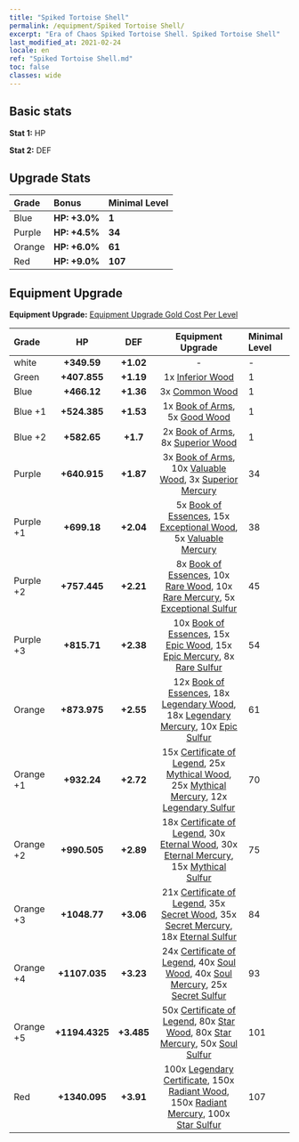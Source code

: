 ```yaml
---
title: "Spiked Tortoise Shell"
permalink: /equipment/Spiked Tortoise Shell/
excerpt: "Era of Chaos Spiked Tortoise Shell. Spiked Tortoise Shell"
last_modified_at: 2021-02-24
locale: en
ref: "Spiked Tortoise Shell.md"
toc: false
classes: wide
---
```


## Basic stats
 **Stat 1:** HP

 **Stat 2:** DEF

## Upgrade Stats

  |     Grade    |   Bonus | Minimal Level | 
  |:-------------|:--------|:--------------| 
  | Blue | **HP: +3.0%** | **1** | 
  | Purple | **HP: +4.5%** | **34** | 
  | Orange | **HP: +6.0%** | **61** | 
  | Red | **HP: +9.0%** | **107** | 


## Equipment Upgrade
 **Equipment Upgrade:** [Equipment Upgrade Gold Cost Per Level](/equipment/EquipmentUpgradeCostPerLevel/) 

  |          Grade      | HP | DEF | Equipment Upgrade | Minimal Level |
  |:--------------------|:---------:|:---------:|:----------------:|:--------------|
  | white | **+349.59** | **+1.02** | - | - |
  | Green | **+407.855** | **+1.19** | 1x [Inferior Wood](/Items/mat_12/) | 1 |
  | Blue | **+466.12** | **+1.36** | 3x [Common Wood](/Items/mat_53/) | 1 |
  | Blue +1 | **+524.385** | **+1.53** | 1x [Book of Arms](/Items/mat_32/), 5x [Good Wood](/Items/mat_90/) | 1 |
  | Blue +2 | **+582.65** | **+1.7** | 2x [Book of Arms](/Items/mat_71/), 8x [Superior Wood](/Items/mat_28/) | 1 |
  | Purple | **+640.915** | **+1.87** | 3x [Book of Arms](/Items/mat_6/), 10x [Valuable Wood](/Items/mat_43/), 3x [Superior Mercury](/Items/mat_15/) | 34 |
  | Purple +1 | **+699.18** | **+2.04** | 5x [Book of Essences](/Items/mat_44/), 15x [Exceptional Wood](/Items/mat_82/), 5x [Valuable Mercury](/Items/mat_58/) | 38 |
  | Purple +2 | **+757.445** | **+2.21** | 8x [Book of Essences](/Items/mat_84/), 10x [Rare Wood](/Items/mat_14/), 10x [Rare Mercury](/Items/mat_29/), 5x [Exceptional Sulfur](/Items/mat_1/) | 45 |
  | Purple +3 | **+815.71** | **+2.38** | 10x [Book of Essences](/Items/mat_20/), 15x [Epic Wood](/Items/mat_57/), 15x [Epic Mercury](/Items/mat_70/), 8x [Rare Sulfur](/Items/mat_46/) | 54 |
  | Orange | **+873.975** | **+2.55** | 12x [Book of Essences](/Items/mat_60/), 18x [Legendary Wood](/Items/mat_93/), 18x [Legendary Mercury](/Items/mat_3/), 10x [Epic Sulfur](/Items/mat_83/) | 61 |
  | Orange +1 | **+932.24** | **+2.72** | 15x [Certificate of Legend](/Items/mat_96/), 25x [Mythical Wood](/Items/mat_9/), 25x [Mythical Mercury](/Items/mat_50/), 12x [Legendary Sulfur](/Items/mat_18/) | 70 |
  | Orange +2 | **+990.505** | **+2.89** | 18x [Certificate of Legend](/Items/mat_25/), 30x [Eternal Wood](/Items/mat_75/), 30x [Eternal Mercury](/Items/mat_62/), 15x [Mythical Sulfur](/Items/mat_35/) | 75 |
  | Orange +3 | **+1048.77** | **+3.06** | 21x [Certificate of Legend](/Items/mat_38/), 35x [Secret Wood](/Items/mat_87/), 35x [Secret Mercury](/Items/mat_22/), 18x [Eternal Sulfur](/Items/mat_97/) | 84 |
  | Orange +4 | **+1107.035** | **+3.23** | 24x [Certificate of Legend](/Items/mat_100/), 40x [Soul Wood](/Items/mat_49/), 40x [Soul Mercury](/Items/mat_34/), 25x [Secret Sulfur](/Items/mat_7/) | 93 |
  | Orange +5 | **+1194.4325** | **+3.485** | 50x [Certificate of Legend](/Items/mat_11/), 80x [Star Wood](/Items/mat_63/), 80x [Star Mercury](/Items/mat_98/), 50x [Soul Sulfur](/Items/mat_73/) | 101 |
  | Red | **+1340.095** | **+3.91** | 100x [Legendary Certificate](/Items/mat_76/), 150x [Radiant Wood](/Items/mat_21/), 150x [Radiant Mercury](/Items/mat_24/), 100x [Star Sulfur](/Items/mat_101/) | 107 |

